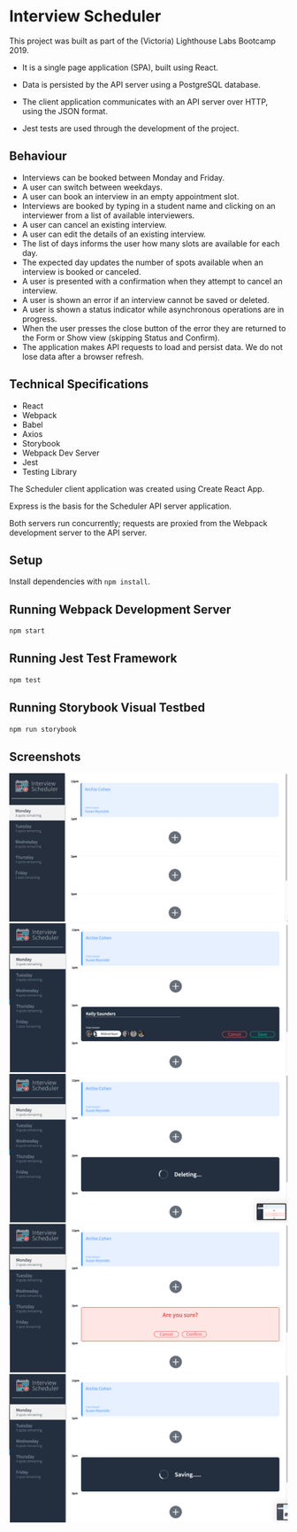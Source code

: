 # Interview Scheduler

This project was built as part of the (Victoria) Lighthouse Labs Bootcamp 2019.

- It is a single page application (SPA), built using React.

- Data is persisted by the API server using a PostgreSQL database.
- The client application communicates with an API server over HTTP, using the JSON format.
- Jest tests are used through the development of the project.

## Behaviour

- Interviews can be booked between Monday and Friday.
- A user can switch between weekdays.
- A user can book an interview in an empty appointment slot.
- Interviews are booked by typing in a student name and clicking on an interviewer from a list of available interviewers.
- A user can cancel an existing interview.
- A user can edit the details of an existing interview.
- The list of days informs the user how many slots are available for each day.
- The expected day updates the number of spots available when an interview is booked or canceled.
- A user is presented with a confirmation when they attempt to cancel an interview.
- A user is shown an error if an interview cannot be saved or deleted.
- A user is shown a status indicator while asynchronous operations are in progress.
- When the user presses the close button of the error they are returned to the Form or Show view (skipping Status and Confirm).
- The application makes API requests to load and persist data. We do not lose data after a browser refresh.

## Technical Specifications

- React
- Webpack
- Babel
- Axios
- Storybook
- Webpack Dev Server
- Jest
- Testing Library

The Scheduler client application was created using Create React App.

Express is the basis for the Scheduler API server application.

Both servers run concurrently; requests are proxied from the Webpack development server to the API server.

## Setup

Install dependencies with `npm install`.

## Running Webpack Development Server

```sh
npm start
```

## Running Jest Test Framework

```sh
npm test
```

## Running Storybook Visual Testbed

```sh
npm run storybook
```

## Screenshots

![Main](public/images/Screenshots/Main.png)
![AddBooking](public/images/Screenshots/Add_a_booking.png)
![Delete](public/images/Screenshots/Delete_a_booking.png)
![Confirm](public/images/Screenshots/Confirm_deletion.png)
![Save](public/images/Screenshots/Save_a_booking.png)
